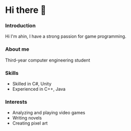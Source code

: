 # Hi there 👋

### Introduction
Hi I'm ahin, I have a strong passion for game programming.

### About me
Third-year computer engineering student

### Skills
- Skilled in C#, Unity
- Experienced in C++, Java

### Interests
- Analyzing and playing video games
- Writing novels
- Creating pixel art


<!--
**ahinc218/ahinc218** is a ✨ _special_ ✨ repository because its `README.md` (this file) appears on your GitHub profile.

Here are some ideas to get you started:

- 🔭 I’m currently working on ...
- 🌱 I’m currently learning ...
- 👯 I’m looking to collaborate on ...
- 🤔 I’m looking for help with ...
- 💬 Ask me about ...
- 📫 How to reach me: ...
- 😄 Pronouns: ...
- ⚡ Fun fact: ...
-->
